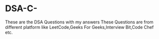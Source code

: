 # DSA-C-

These are the DSA Questions with my answers 
These Questions are from different platform like LeetCode,Geeks For Geeks,Interview Bit,Code Chef etc.
